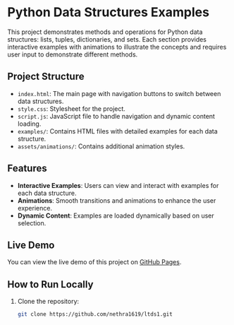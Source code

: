 # Python Data Structures Examples

This project demonstrates methods and operations for Python data structures: lists, tuples, dictionaries, and sets. Each section provides interactive examples with animations to illustrate the concepts and requires user input to demonstrate different methods.

## Project Structure

- `index.html`: The main page with navigation buttons to switch between data structures.
- `style.css`: Stylesheet for the project.
- `script.js`: JavaScript file to handle navigation and dynamic content loading.
- `examples/`: Contains HTML files with detailed examples for each data structure.
- `assets/animations/`: Contains additional animation styles.

## Features

- **Interactive Examples**: Users can view and interact with examples for each data structure.
- **Animations**: Smooth transitions and animations to enhance the user experience.
- **Dynamic Content**: Examples are loaded dynamically based on user selection.

## Live Demo

You can view the live demo of this project on [GitHub Pages](https://nethra1619.github.io/ltds1/).

## How to Run Locally

1. Clone the repository:
   ```bash
   git clone https://github.com/nethra1619/ltds1.git
